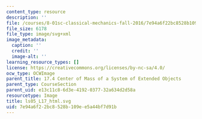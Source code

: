 ```yaml
---
content_type: resource
description: ''
file: /courses/8-01sc-classical-mechanics-fall-2016/7e94a6f22bc8528b109ee5a44bf7d91b_ls05_L17_html.svg
file_size: 6178
file_type: image/svg+xml
image_metadata:
  caption: ''
  credit: ''
  image-alt: ''
learning_resource_types: []
license: https://creativecommons.org/licenses/by-nc-sa/4.0/
ocw_type: OCWImage
parent_title: 17.4 Center of Mass of a System of Extended Objects
parent_type: CourseSection
parent_uid: e13c11c8-6d3e-4192-0377-32a634d2d58a
resourcetype: Image
title: ls05_L17_html.svg
uid: 7e94a6f2-2bc8-528b-109e-e5a44bf7d91b
---
```

